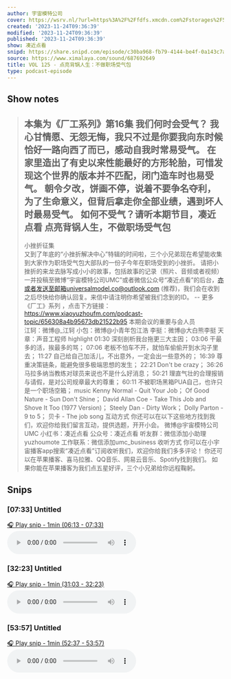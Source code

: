 ```yaml
---
author: 宇宙模特公司
cover: https://wsrv.nl/?url=https%3A%2F%2Ffdfs.xmcdn.com%2Fstorages%2F597e-audiofreehighqps%2F6D%2F90%2FGKwRIJIIQonMAAmg6QIgSPm9.jpeg&w=200&h=200
created: '2023-11-24T09:36:39'
modified: '2023-11-24T09:36:39'
published: '2023-11-24T09:36:39'
show: 凑近点看
snipd: https://share.snipd.com/episode/c30ba968-fb79-4144-be4f-0a143c7a9883
source: https://www.ximalaya.com/sound/687692649
title: VOL 125 - 点亮背锅人生：不做职场受气包
type: podcast-episode
---
```



## Show notes
> 本集为《厂工系列》第16集
> 我们何时会受气？
> 我心甘情愿、无怨无悔，我只不过是你要我向东时候恰好一路向西了而已，感动自我时常易受气。
> 在家里造出了有史以来性能最好的方形轮胎，可惜发现这个世界的版本并不匹配，闭门造车时也易受气。
> 朝令夕改，饼画不停，说着不要争名夺利，为了生命意义，但背后拿走你全部业绩，遇到坏人时最易受气。
> 如何不受气？请听本期节目，凑近点看
> 点亮背锅人生，不做职场受气包
> --
> 小挫折征集  
> 又到了年底的“小挫折解决中心”特辑的时间啦，三个小兄弟现在希望能收集到大家作为职场受气包大部队的一份子今年在职场受到的小挫折。
> 请把小挫折的来龙去脉写成小小的故事，包括故事的记录（照片、音频或者视频）一并投稿至微博“宇宙模特公司UMC”或者微信公众号“凑近点看”的后台，亦或者发送至邮箱universalmodel.co@outlook.com (推荐)，我们会在收到之后尽快给你确认回复。来信中请注明你希望被我们念到的ID。
> --  更多《厂工》系列 ，点击下方链接：
> https://www.xiaoyuzhoufm.com/podcast-topic/656308a4b95673db21522b95 
> 本期会议的重要与会人员  
> 江轲：微博@_江轲
> 小包：微博@小青年包江浩
> 李挺：微博@大白熊李挺
> 天章：声音工程师
> highlight 
> 01:30 深刻剖析我台拖更三大主因；
> 03:06 干最多的活，挨最多的骂；
> 07:06 老板不怕车不开，就怕车偷偷开到水沟子里去；
> 11:27 自己给自己加活儿，不出意外，一定会出一些意外的；
> 16:39 尊重决策链条，能避免很多极端思想的发生；
> 22:21 Don't be crazy；
> 36:26 马拉多纳当教练对球员来说也不是什么好消息；
> 50:21 理直气壮的合理报销与请假，是对公司规章最大的尊重；
> 60:11 不被职场黑箱PUA自己，也许只是一个职场空箱；
> music 
> Kenny Normal - Quit Your Job；
> Of Good Nature - Sun Don't Shine；
> David Allan Coe - Take This Job and Shove It Too (1977 Version)；
> Steely Dan - Dirty Work；
> Dolly Parton - 9 to 5；
> 贝卡 - The job song
> 互动方式 
> 你还可以在以下这些地方找到我们，欢迎你给我们留言互动，提供选题，开开小会。
> 微博@宇宙模特公司UMC
> 小红书：凑近点看
> 公众号：凑近点看
> 听友群：微信添加小助理yuzhoumote
> 工作联系：微信添加umc_business
> 收听方式 
> 你可以在小宇宙播客app搜索“凑近点看”订阅收听我们，欢迎你给我们多多评论！
> 你还可以在苹果播客、喜马拉雅、QQ音乐、网易云音乐、Spotify找到我们。
> 如果你能在苹果播客为我们点五星好评，三个小兄弟给你远程鞠躬。

## Snips
### [07:33] Untitled
[🎧 Play snip - 1min️ (06:13 - 07:33)](https://share.snipd.com/snip/ddb923f4-bac4-4fa0-aecd-e0b4ae8f199e)
<audio controls> <source src="https://jt.ximalaya.com//GKwRIJEJNoz6AeebdwKCIyaK.m4a?channel=rss&album_id=42542290&track_id=687692649&uid=259346405&jt=https://aod.cos.tx.xmcdn.com/storages/c098-audiofreehighqps/1F/8A/GKwRIJEJNoz6AeebdwKCIyaK.m4a#t=06:13,07:33"> </audio>
### [32:23] Untitled
[🎧 Play snip - 1min️ (31:03 - 32:23)](https://share.snipd.com/snip/281f6950-a7b7-4ee0-b4e9-27eb032e7723)
<audio controls> <source src="https://jt.ximalaya.com//GKwRIJEJNoz6AeebdwKCIyaK.m4a?channel=rss&album_id=42542290&track_id=687692649&uid=259346405&jt=https://aod.cos.tx.xmcdn.com/storages/c098-audiofreehighqps/1F/8A/GKwRIJEJNoz6AeebdwKCIyaK.m4a#t=31:03,32:23"> </audio>
### [53:57] Untitled
[🎧 Play snip - 1min️ (52:37 - 53:57)](https://share.snipd.com/snip/0a42357c-e2c5-4cb1-9476-a7c90df16bdc)
<audio controls> <source src="https://jt.ximalaya.com//GKwRIJEJNoz6AeebdwKCIyaK.m4a?channel=rss&album_id=42542290&track_id=687692649&uid=259346405&jt=https://aod.cos.tx.xmcdn.com/storages/c098-audiofreehighqps/1F/8A/GKwRIJEJNoz6AeebdwKCIyaK.m4a#t=52:37,53:57"> </audio>
